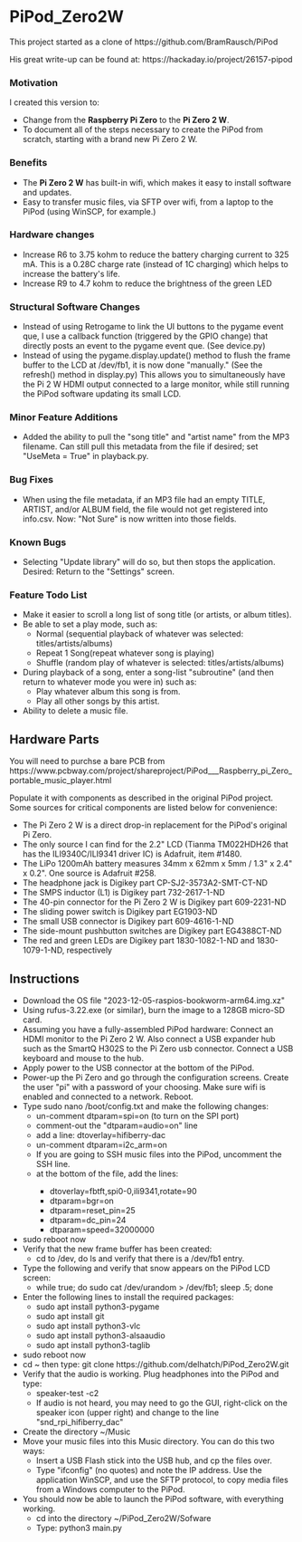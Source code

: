 # PiPod_Zero2W
<p>This project started as a clone of https://github.com/BramRausch/PiPod</p>
<p>His great write-up can be found at: https://hackaday.io/project/26157-pipod</p>
<H3>Motivation</H3>
<p>I created this version to:</p>
<ul><li>Change from the <b>Raspberry Pi Zero</b> to the <b>Pi Zero 2 W</b>.</li>
<li>To document all of the steps necessary to create the PiPod from scratch, starting with a brand new Pi Zero 2 W.</li></ul>
<H3>Benefits</H3>
<ul>
  <li>The <b>Pi Zero 2 W</b> has built-in wifi, which makes it easy to install software and updates.</li>
  <li>Easy to transfer music files, via SFTP over wifi, from a laptop to the PiPod (using WinSCP, for example.)</li>
</ul>
<H3>Hardware changes</H3>
<ul>
  <li>Increase R6 to 3.75 kohm to reduce the battery charging current to 325 mA. This is a 0.28C charge rate (instead of 1C charging) which helps to increase the battery's life.</li>
  <li>Increase R9 to 4.7 kohm to reduce the brightness of the green LED</li>
</ul>
<H3>Structural Software Changes</H3>
<ul>
  <li>Instead of using Retrogame to link the UI buttons to the pygame event que, I use a callback function (triggered by the GPIO change) that directly posts an event to the pygame event que. (See device.py)</li>
  <li>Instead of using the pygame.display.update() method to flush the frame buffer to the LCD at /dev/fb1, it is now done "manually." (See the refresh() method in display.py) This allows you to simultaneously have the Pi 2 W HDMI output connected to a large monitor, while still running the PiPod software updating its small LCD.</li>
</ul>
<H3>Minor Feature Additions</H3>
<ul>
  <li>Added the ability to pull the "song title" and "artist name" from the MP3 filename. Can still pull this metadata from the file if desired; set "UseMeta = True" in playback.py.</li>
</ul>
<H3>Bug Fixes</H3>
<ul>
  <li>When using the file metadata, if an MP3 file had an empty TITLE, ARTIST, and/or ALBUM field, the file would not get registered into info.csv. Now: "Not Sure" is now written into those fields.</li>
</ul>
<H3>Known Bugs</H3>
<ul>
  <li>Selecting "Update library" will do so, but then stops the application. Desired: Return to the "Settings" screen.</li>
</ul>
<H3>Feature Todo List</H3>
<ul>
  <li>Make it easier to scroll a long list of song title (or artists, or album titles).</li>
  <li>Be able to set a play mode, such as:
    <ul>
      <li>Normal (sequential playback of whatever was selected: titles/artists/albums)</li>
      <li>Repeat 1 Song(repeat whatever song is playing)</li>
      <li>Shuffle (random play of whatever is selected: titles/artists/albums)</li>
    </ul>
  </li>
  <li>During playback of a song, enter a song-list "subroutine" (and then return to whatever mode you were in) such as:
    <ul>
      <li>Play whatever album this song is from.</li>
      <li>Play all other songs by this artist.</li>
    </ul>
  </li>
  <li>Ability to delete a music file.</li>
</ul>

<H2>Hardware Parts</H2>
<p>You will need to purchse a bare PCB from https://www.pcbway.com/project/shareproject/PiPod___Raspberry_pi_Zero_portable_music_player.html</p>
<p>Populate it with components as described in the original PiPod project. Some sources for critical components are listed below for convenience:</p>
<ul>
  <li>The Pi Zero 2 W is a direct drop-in replacement for the PiPod's original Pi Zero.</li>
  <li>The only source I can find for the 2.2" LCD (Tianma TM022HDH26 that has the ILI9340C/ILI9341 driver IC) is Adafruit, item #1480.</li>
  <li>The LiPo 1200mAh battery measures 34mm x 62mm x 5mm / 1.3" x 2.4" x 0.2". One source is Adafruit #258.</li>
  <li>The headphone jack is Digikey part CP-SJ2-3573A2-SMT-CT-ND</li>
  <li>The SMPS inductor (L1) is Digikey part 732-2617-1-ND</li>
  <li>The 40-pin connector for the Pi Zero 2 W is Digikey part 609-2231-ND</li>
  <li>The sliding power switch is Digikey part EG1903-ND</li>
  <li>The small USB connector is Digikey part 609-4616-1-ND</li>
  <li>The side-mount pushbutton switches are Digikey part EG4388CT-ND</li>
  <li>The red and green LEDs are Digikey part 1830-1082-1-ND and 1830-1079-1-ND, respectively</li>
</ul>

<H2>Instructions</H2>
<ul><li>Download the OS file "2023-12-05-raspios-bookworm-arm64.img.xz"</li>
<li>Using rufus-3.22.exe (or similar), burn the image to a 128GB micro-SD card.</li>
<li>Assuming you have a fully-assembled PiPod hardware: Connect an HDMI monitor to the Pi Zero 2 W. Also connect a USB expander hub such as the SmartQ
H302S to the Pi Zero usb connector. Connect a USB keyboard and mouse to the hub.</li>
<li>Apply power to the USB connector at the bottom of the PiPod.</li>
<li>Power-up the Pi Zero and go through the configuration screens. Create the user "pi" with a password of your choosing. Make sure wifi is enabled and connected to a network. Reboot.</li>
<li>Type sudo nano /boot/config.txt and make the following changes:
  <ul>
    <li>un-comment dtparam=spi=on (to turn on the SPI port)</li>
    <li>comment-out the "dtparam=audio=on" line</li>
    <li>add a line: dtoverlay=hifiberry-dac</li>
    <li>un-comment dtparam=i2c_arm=on</li>
    <li>If you are going to SSH music files into the PiPod, uncomment the SSH line.</li>
    <li>at the bottom of the file, add the lines:</li>
    <ul>
      <li>dtoverlay=fbtft,spi0-0,ili9341,rotate=90</li>
      <li>dtparam=bgr=on</li>
      <li>dtparam=reset_pin=25</li>
      <li>dtparam=dc_pin=24</li>
      <li>dtparam=speed=32000000</li>
    </ul>
  </ul>
</li>
<li>sudo reboot now</li>
<li>Verify that the new frame buffer has been created:
  <ul><li>cd to /dev, do ls and verify that there is a /dev/fb1 entry.</li></ul>
</li>
<li>Type the following and verify that snow appears on the PiPod LCD screen:
  <ul><li>while true; do sudo cat /dev/urandom > /dev/fb1; sleep .5; done</li></ul>
</li>
<li>Enter the following lines to install the required packages:
  <ul>
    <li>sudo apt install python3-pygame</li>
    <li>sudo apt install git</li>
    <li>sudo apt install python3-vlc</li>
    <li>sudo apt install python3-alsaaudio</li>
    <li>sudo apt install python3-taglib</li>
  </ul>
</li>
<li>sudo reboot now</li>
<li>cd ~ then type: git clone https://github.com/delhatch/PiPod_Zero2W.git</li>
<li>Verify that the audio is working. Plug headphones into the PiPod and type:
  <ul>
    <li>speaker-test -c2</li>
    <li>If audio is not heard, you may need to go the GUI, right-click on the speaker icon (upper right) and change to the line "snd_rpi_hifiberry_dac"</li>
  </ul>
</li>
<li>Create the directory ~/Music</li>
<li>Move your music files into this Music directory. You can do this two ways:
  <ul>
    <li>Insert a USB Flash stick into the USB hub, and cp the files over.</li>
    <li>Type "ifconfig" (no quotes) and note the IP address. Use the application WinSCP, and use the SFTP protocol, to copy media files from a Windows computer to the PiPod.</li>
  </ul>
</li>
<li>You should now be able to launch the PiPod software, with everything working.
  <ul>
    <li>cd into the directory ~/PiPod_Zero2W/Sofware</li>
    <li>Type: python3 main.py</li>
  </ul>
</li>
</ul>
